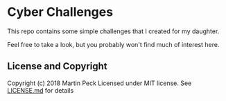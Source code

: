 # Cyber Challenges

This repo contains some simple challenges that I created for my daughter.

Feel free to take a look, but you probably won't find much of interest here.

## License and Copyright

Copyright (c) 2018 Martin Peck
Licensed under MIT license. See [LICENSE.md]() for details